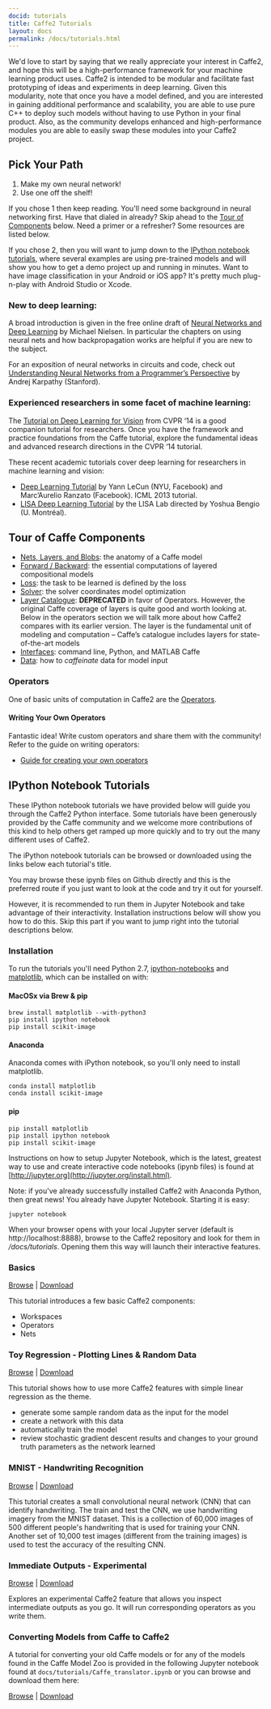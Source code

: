 ```yaml
---
docid: tutorials
title: Caffe2 Tutorials
layout: docs
permalink: /docs/tutorials.html
---
```


  We'd love to start by saying that we really appreciate your interest in Caffe2, and hope this will be a high-performance framework for your machine learning product uses. Caffe2 is intended to be modular and facilitate fast prototyping of ideas and experiments in deep learning. Given this modularity, note that once you have a model defined, and you are interested in gaining additional performance and scalability, you are able to use pure C++ to deploy such models without having to use Python in your final product. Also, as the community develops enhanced and high-performance modules you are able to easily swap these modules into your Caffe2 project.

## Pick Your Path

1. Make my own neural network!
2. Use one off the shelf!

If you chose 1 then keep reading. You'll need some background in neural networking first. Have that dialed in already? Skip ahead to the [Tour of Components](http://localhost:8000/tutorials.html#tour-of-caffe-components) below. Need a primer or a refresher? Some resources are listed below.

If you chose 2, then you will want to jump down to the [IPython notebook tutorials](http://localhost:8000/tutorials.html#caffe2-tutorials-ipython-notebook-tutorials), where several examples are using pre-trained models and will show you how to get a demo project up and running in minutes. Want to have image classification in your Android or iOS app? It's pretty much plug-n-play with Android Studio or Xcode.

### New to deep learning:

A broad introduction is given in the free online draft of [Neural Networks and Deep Learning](http://neuralnetworksanddeeplearning.com/index.html) by Michael Nielsen. In particular the chapters on using neural nets and how backpropagation works are helpful if you are new to the subject.

For an exposition of neural networks in circuits and code, check out [Understanding Neural Networks from a Programmer’s Perspective](http://karpathy.github.io/neuralnets/) by Andrej Karpathy (Stanford).

### Experienced researchers in some facet of machine learning:

The [Tutorial on Deep Learning for Vision](https://sites.google.com/site/deeplearningcvpr2014/) from CVPR ‘14 is a good companion tutorial for researchers. Once you have the framework and practice foundations from the Caffe tutorial, explore the fundamental ideas and advanced research directions in the CVPR ‘14 tutorial.

These recent academic tutorials cover deep learning for researchers in machine learning and vision:

* [Deep Learning Tutorial](http://www.cs.nyu.edu/~yann/talks/lecun-ranzato-icml2013.pdf) by Yann LeCun (NYU, Facebook) and Marc’Aurelio Ranzato (Facebook). ICML 2013 tutorial.
* [LISA Deep Learning Tutorial](http://deeplearning.net/tutorial/deeplearning.pdf) by the LISA Lab directed by Yoshua Bengio (U. Montréal).

## Tour of Caffe Components  

* [Nets, Layers, and Blobs](http://caffe.berkeleyvision.org/tutorial/net_layer_blob.html): the anatomy of a Caffe model
* [Forward / Backward](http://caffe.berkeleyvision.org/tutorial/forward_backward.html): the essential computations of layered compositional models
* [Loss](http://caffe.berkeleyvision.org/tutorial/loss.html): the task to be learned is defined by the loss
* [Solver](http://caffe.berkeleyvision.org/tutorial/solver.html): the solver coordinates model optimization
* [Layer Catalogue](http://caffe.berkeleyvision.org/tutorial/layers.html): **DEPRECATED** in favor of Operators. However, the original Caffe coverage of layers is quite good and worth looking at. Below in the operators section we will talk more about how Caffe2 compares with its earlier version. The layer is the fundamental unit of modeling and computation – Caffe’s catalogue includes layers for state-of-the-art models
* [Interfaces](http://caffe.berkeleyvision.org/tutorial/interfaces.html): command line, Python, and MATLAB Caffe
* [Data](http://caffe.berkeleyvision.org/tutorial/data.html): how to *caffeinate* data for model input

### Operators

One of basic units of computation in Caffe2 are the [Operators](operators.html).

#### Writing Your Own Operators

Fantastic idea! Write custom operators and share them with the community! Refer to the guide on writing operators:

* [Guide for creating your own operators](operators_custom.html)

## IPython Notebook Tutorials

  These IPython notebook tutorials we have provided below will guide you through the Caffe2 Python interface. Some tutorials have been generously provided by the Caffe community and we welcome more contributions of this kind to help others get ramped up more quickly and to try out the many different uses of Caffe2.

  The iPython notebook tutorials can be browsed or downloaded using the links below each tutorial's title.

  You may browse these ipynb files on Github directly and this is the preferred route if you just want to look at the code and try it out for yourself.

  However, it is recommended to run them in Jupyter Notebook and take advantage of their interactivity. Installation instructions below will show you how to do this. Skip this part if you want to jump right into the tutorial descriptions below.

### Installation

  To run the tutorials you'll need Python 2.7, [ipython-notebooks](http://jupyter.org/install.html) and [matplotlib](http://matplotlib.org/users/installing.html), which can be installed on with:

#### MacOSx via Brew & pip

  ```
  brew install matplotlib --with-python3
  pip install ipython notebook
  pip install scikit-image
  ```

#### Anaconda

Anaconda comes with iPython notebook, so you'll only need to install matplotlib.

  ```
  conda install matplotlib
  conda install scikit-image
  ```

#### pip

  ```
  pip install matplotlib
  pip install ipython notebook
  pip install scikit-image
  ```

Instructions on how to setup Jupyter Notebook, which is the latest, greatest way to use and create interactive code notebooks (ipynb files) is found at [http://jupyter.org](http://jupyter.org/install.html).

Note: if you've already successfully installed Caffe2 with Anaconda Python, then great news! You already have Jupyter Notebook. Starting it is easy:

  ```
  jupyter notebook
  ```

When your browser opens with your local Jupyter server (default is http://localhost:8888), browse to the Caffe2 repository and look for them in */docs/tutorials*. Opening them this way will launch their interactive features.

### Basics

[Browse](https://github.com/caffe2/caffe2/blob/documentation/tutorials/basics.ipynb) | [Download](tutorials/basics.ipynb)

This tutorial introduces a few basic Caffe2 components:

* Workspaces
* Operators
* Nets

### Toy Regression - Plotting Lines & Random Data

[Browse](https://github.com/caffe2/caffe2/blob/documentation/tutorials/toy_regression.ipynb) | [Download](tutorials/toy_regression.ipynb)

This tutorial shows how to use more Caffe2 features with simple linear regression as the theme.

* generate some sample random data as the input for the model
* create a network with this data
* automatically train the model
* review stochastic gradient descent results and changes to your ground truth parameters as the network learned

### MNIST - Handwriting Recognition

[Browse](https://github.com/caffe2/caffe2/blob/documentation/tutorials/MNIST.ipynb) | [Download](tutorials/MNIST.ipynb)

This tutorial creates a small convolutional neural network (CNN) that can identify handwriting. The train and test the CNN, we use handwriting imagery from the MNIST dataset. This is a collection of 60,000 images of 500 different people's handwriting that is used for training your CNN. Another set of 10,000 test images (different from the training images) is used to test the accuracy of the resulting CNN.

### Immediate Outputs - Experimental

[Browse](https://github.com/caffe2/caffe2/blob/documentation/tutorials/immediate.ipynb) | [Download](tutorials/immediate.ipynb)

Explores an experimental Caffe2 feature that allows you inspect intermediate outputs as you go. It will run corresponding operators as you write them.

### Converting Models from Caffe to Caffe2

A tutorial for converting your old Caffe models or for any of the models found in the Caffe Model Zoo is provided in the following Jupyter notebook found at `docs/tutorials/Caffe_translator.ipynb` or you can browse and download them here:

[Browse](https://github.com/caffe2/caffe2/blob/documentation/tutorials/Caffe_translator.ipynb) | [Download](tutorials/Caffe_translator.ipynb)

